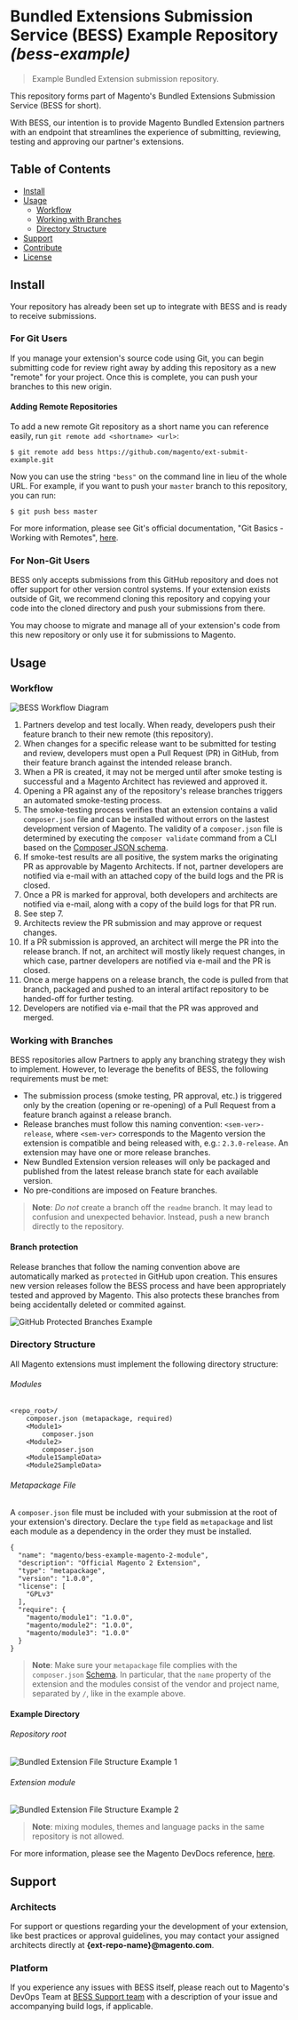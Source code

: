 # Bundled Extensions Submission Service (BESS) Example Repository _(bess-example)_

> Example Bundled Extension submission repository.

This repository forms part of Magento's Bundled Extensions Submission Service (BESS for short). 

With BESS, our intention is to provide Magento Bundled Extension partners with an endpoint that streamlines the experience of submitting, reviewing, testing and approving our partner's extensions.  

## Table of Contents
- [Install](#install)
- [Usage](#usage)
    - [Workflow](#workflow)
    - [Working with Branches](#working-with-branches)
    - [Directory Structure](#directory-structure)
- [Support](#support)
- [Contribute](#contribute)
- [License](#license)

## Install
Your repository has already been set up to integrate with BESS and is ready to receive submissions. 

### For Git Users
If you manage your extension's source code using Git, you can begin submitting code for review right away by adding this repository as a new "remote" for your project. Once this is complete, you can push your branches to this new origin.

#### Adding Remote Repositories
To add a new remote Git repository as a short name you can reference easily, run `git remote add <shortname> <url>`:

```
$ git remote add bess https://github.com/magento/ext-submit-example.git
```

Now you can use the string `"bess"` on the command line in lieu of the whole URL. For example, if you want to push your `master` branch to this repository, you can run:

```
$ git push bess master
```

For more information, please see Git's official documentation, "Git Basics - Working with Remotes", [here](https://git-scm.com/book/en/v2/Git-Basics-Working-with-Remotes).

### For Non-Git Users
BESS only accepts submissions from this GitHub repository and does not offer support for other version control systems. If your extension exists outside of Git, we recommend cloning this repository and copying your code into the cloned directory and push your submissions from there. 

You may choose to migrate and manage all of your extension's code from this new repository or only use it for submissions to Magento.

## Usage
### Workflow
![BESS Workflow Diagram](images/BESS-Workflow-Phase1-20180327.png)

1. Partners develop and test locally. When ready, developers push their feature branch to their new remote (this repository).
2. When changes for a specific release want to be submitted for testing and review, developers must open a Pull Request (PR) in GitHub, from their feature branch against the intended release branch.
3. When a PR is created, it may not be merged until after smoke testing is successful and a Magento Architect has reviewed and approved it.
4. Opening a PR against any of the repository's release branches triggers an automated smoke-testing process.
5. The smoke-testing process verifies that an extension contains a valid `composer.json` file and can be installed without errors on the lastest development version of Magento. The validity of a `composer.json` file is determined by executing the `composer validate` command from a CLI based on the [Composer JSON schema](https://getcomposer.org/doc/04-schema.md).
6. If smoke-test results are all positive, the system marks the originating PR as approvable by Magento Architects. If not, partner developers are notified via e-mail with an attached copy of the build logs and the PR is closed.
7. Once a PR is marked for approval, both developers and architects are notified via e-mail, along with a copy of the build logs for that PR run.
8. See step 7.
9. Architects review the PR submission and may approve or request changes.
10. If a PR submission is approved, an architect will merge the PR into the release branch. If not, an architect will mostly likely request changes, in which case, partner developers are notified via e-mail and the PR is closed.
11. Once a merge happens on a release branch, the code is pulled from that branch, packaged and pushed to an interal artifact repository to be handed-off for further testing.
12. Developers are notified via e-mail that the PR was approved and merged.

### Working with Branches
BESS repositories allow Partners to apply any branching strategy they wish to implement. However, to leverage the benefits of BESS, the following requirements must be met:

- The submission process (smoke testing, PR approval, etc.) is triggered only by the creation (opening or re-opening) of a Pull Request from a feature branch against a release branch.
- Release branches must follow this naming convention: `<sem-ver>-release`, where `<sem-ver>` corresponds to the Magento version the extension is compatible and being released with, e.g.: `2.3.0-release`. An extension may have one or more release branches.
- New Bundled Extension version releases will only be packaged and published from the latest release branch state for each available version.
- No pre-conditions are imposed on Feature branches.

> **Note**: _Do not_ create a branch off the `readme` branch. It may lead to confusion and unexpected behavior. Instead, push a new branch directly to the repository.

#### Branch protection
Release branches that follow the naming convention above are automatically marked as `protected` in GitHub upon creation. This ensures new version releases follow the BESS process and have been appropriately tested and approved by Magento. This also protects these branches from being accidentally deleted or commited against.

![GitHub Protected Branches Example](images/BESS-ProtectedBranches-Example.png)

### Directory Structure
All Magento extensions must implement the following directory structure:

###### Modules
```
<repo_root>/
    composer.json (metapackage, required)
    <Module1>
        composer.json
    <Module2>
        composer.json
    <Module1SampleData>
    <Module2SampleData>
```

###### Metapackage File
A `composer.json` file must be included with your submission at the root of your extension's directory. Declare the `type` field as `metapackage` and list each module as a dependency in the order they must be installed.

```
{
  "name": "magento/bess-example-magento-2-module",
  "description": "Official Magento 2 Extension",
  "type": "metapackage",
  "version": "1.0.0",
  "license": [
    "GPLv3"
  ],
  "require": {
    "magento/module1": "1.0.0",
    "magento/module2": "1.0.0",
    "magento/module3": "1.0.0"
  }
}
```

> **Note**: Make sure your `metapackage` file complies with the `composer.json` [Schema](https://getcomposer.org/doc/04-schema.md#the-composer-json-schema). In particular, that the `name` property of the extension and the modules consist of the vendor and project name, separated by `/`, like in the example above.

#### Example Directory
###### Repository root
![Bundled Extension File Structure Example 1](images/BundledExtension-FileStructure-Example-1.png)
###### Extension module
![Bundled Extension File Structure Example 2](images/BundledExtension-FileStructure-Example-2.png)

> **Note**: mixing modules, themes and language packs in the same repository is not allowed.

For more information, please see the Magento DevDocs reference, [here](http://devdocs.magento.com/guides/v2.2/extension-dev-guide/build/module-file-structure.html).

## Support
### Architects
For support or questions regarding your the development of your extension, like best practices or approval guidelines, you may contact your assigned architects directly at **{ext-repo-name}@magento.com**.

### Platform
If you experience any issues with BESS itself, please reach out to Magento's DevOps Team at [BESS Support team](mailto:bess-support@magento.com) with a description of your issue and accompanying build logs, if applicable.
